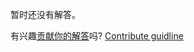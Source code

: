 
暂时还没有解答。

有兴趣[贡献你的解答](https://github.com/BFEdev/BFE.dev-solutions/blob/main/problem/css-grid-auto-layout-dense_zh.md)吗? [Contribute guidline](https://github.com/BFEdev/BFE.dev-solutions#how-to-contribute)

